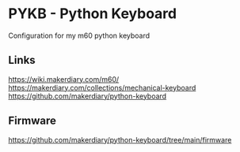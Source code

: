 PYKB - Python Keyboard
======================

Configuration for my m60 python keyboard

## Links

https://wiki.makerdiary.com/m60/
https://makerdiary.com/collections/mechanical-keyboard
https://github.com/makerdiary/python-keyboard

## Firmware

https://github.com/makerdiary/python-keyboard/tree/main/firmware
